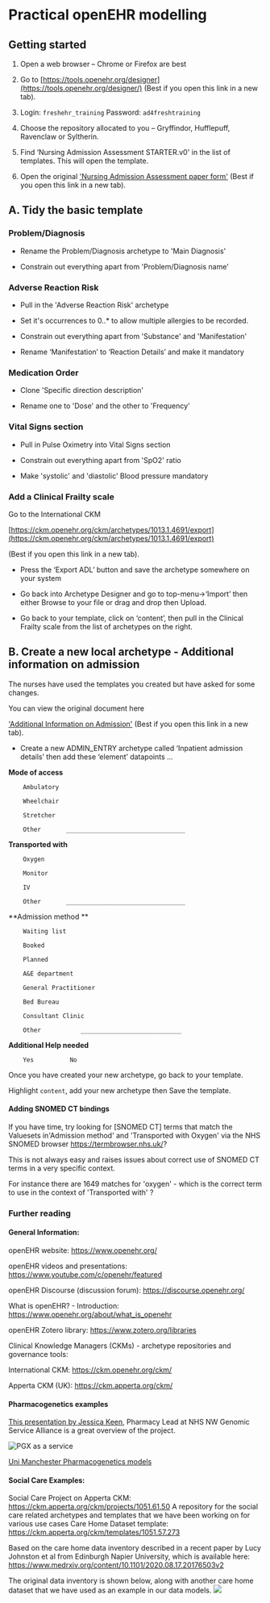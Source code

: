 # Practical openEHR modelling 

## Getting started

1. Open a web browser – Chrome or Firefox are best

2. Go to [https://tools.openehr.org/designer](https://tools.openehr.org/designer/) 
(Best if you open this link in a new tab).


3. Login: 		`freshehr_training`	
   Password: 	`ad4freshtraining`

4. Choose the repository allocated to you – Gryffindor, Hufflepuff, Ravenclaw or Syltherin.

5. Find ‘Nursing Admission Assessment STARTER.v0' in the list of templates. This will open the template.

6. Open the original ['Nursing Admission Assessment paper form'](Nursing%20Admission%20Assessment.pdf) (Best if you open this link in a new tab). 


## A. Tidy the basic template

### Problem/Diagnosis	

 - Rename the Problem/Diagnosis archetype to 'Main Diagnosis'

- Constrain out everything apart from 'Problem/Diagnosis name'

### Adverse Reaction Risk

- Pull in the 'Adverse Reaction Risk' archetype

- Set it's occurrences to 0..* to allow multiple allergies to be recorded.
  
- Constrain out everything apart from 'Substance' and 'Manifestation'

- Rename ‘Manifestation’ to ‘Reaction Details’ and make it mandatory

### Medication Order

- Clone 'Specific direction description'

- Rename one to 'Dose' and the other to 'Frequency'

### Vital Signs section

 - Pull in Pulse Oximetry into Vital Signs section

- Constrain out everything apart from 'SpO2' ratio

- Make 'systolic' and 'diastolic' Blood pressure mandatory


### Add a Clinical Frailty scale

Go to the International CKM 

[https://ckm.openehr.org/ckm/archetypes/1013.1.4691/export](https://ckm.openehr.org/ckm/archetypes/1013.1.4691/export)

 (Best if you open this link in a new tab).

- Press the ‘Export ADL’ button and save the archetype somewhere on your system

- Go back into Archetype Designer and go to top-menu->‘Import’ then either Browse to your file or drag and drop then Upload.

- Go back to your template, click on ‘content’, then pull in the Clinical Frailty scale from the list of archetypes on the right.

## B. Create a new local archetype - Additional information on admission

The nurses have used the templates you created but have asked for some changes.

You can view the original document here  

['Additional Information on Admission'](Additional%20information%20on%20admission.pdf) (Best if you open this link in a new tab).


- Create a new ADMIN_ENTRY archetype called ‘Inpatient admission details’ then add these ‘element’ datapoints ...

**Mode of access**	

		Ambulatory  	

		Wheelchair	

		Stretcher	

		Other		_________________________________

**Transported with**
		
		Oxygen	

		Monitor	

		IV		

		Other		_________________________________

**Admission method **	

		Waiting list		

		Booked		

		Planned		

		A&E department	

		General Practitioner	

		Bed Bureau	

		Consultant Clinic	

		Other			____________________________		

**Additional Help needed**	

		Yes  	     No  

Once you have created your new archetype, go back to your template. 

Highlight `content`, add your new archetype then Save the template.

#### Adding SNOMED CT bindings

If you have time, try looking for [SNOMED CT] terms that match the Valuesets in'Admission method' and 'Transported with Oxygen' via the NHS SNOMED browser https://termbrowser.nhs.uk/?

This is not always easy and raises issues about correct use of SNOMED CT terms in a very specific context.

For instance there are 1649 matches for 'oxygen' - which is the correct term to use in the context of 'Transported with' ?



### Further reading

#### General Information:

openEHR website: https://www.openehr.org/

openEHR videos and presentations: https://www.youtube.com/c/openehr/featured

openEHR Discourse (discussion forum): https://discourse.openehr.org/

What is openEHR? - Introduction: https://www.openehr.org/about/what_is_openehr

openEHR Zotero library: https://www.zotero.org/libraries


Clinical Knowledge Managers (CKMs) - archetype repositories and governance tools:

International CKM: https://ckm.openehr.org/ckm/

Apperta CKM (UK): https://ckm.apperta.org/ckm/


#### Pharmacogenetics examples

[This presentation by Jessica Keen](https://668faff97d68b98d365a.b-cdn.net/wp-content/uploads/2023/04/Jessica-Keen.pdf), Pharmacy Lead at NHS NW Genomic Service Alliance is a great overview of the project.

![PGX as a service](images/pgx-as-service.png)


[Uni Manchester Pharmacogenetics models](https://ckm.apperta.org/ckm/projects/1051.61.64)

#### Social Care Examples:

Social Care Project on Apperta CKM: https://ckm.apperta.org/ckm/projects/1051.61.50
A repository for the social care related archetypes and templates that we have been working on for various use cases
Care Home Dataset template: https://ckm.apperta.org/ckm/templates/1051.57.273

Based on the care home data inventory described in a recent paper by Lucy Johnston et al from Edinburgh Napier University, which is available here: https://www.medrxiv.org/content/10.1101/2020.08.17.20176503v2 

The original data inventory is shown below, along with another care home dataset that we have used as an example in our data models.
![](images/care-home-data-stds.png)
